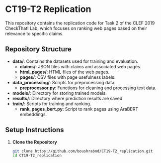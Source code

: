 # CT19-T2 Replication

This repository contains the replication code for Task 2 of the CLEF 2019 CheckThat! Lab, which focuses on ranking web pages based on their relevance to specific claims.

## Repository Structure

- **data/**: Contains the datasets used for training and evaluation.
  - **claims/**: JSON files with claims and associated web pages.
  - **html_pages/**: HTML files of the web pages.
  - **pages/**: CSV files with page usefulness labels.
- **data_processing/**: Scripts for preprocessing data.
  - **preprocessor.py**: Functions for cleaning and processing text data.
- **models/**: Directory for storing trained models.
- **results/**: Directory where prediction results are saved.
- **train/**: Scripts for training and ranking.
  - **rank_pages_bert.py**: Script to rank pages using AraBERT embeddings.

## Setup Instructions

1. **Clone the Repository**

   ```bash
   git clone https://github.com/boushrabnd/CT19-T2_replication.git
   cd CT19-T2_replication
